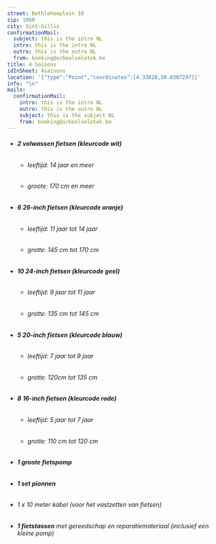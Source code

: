 ```yaml
---
street: Bethlehemplein 10
zip: 1060
city: Sint-Gillis
confirmationMail:
  subject: this is the intro NL
  intro: this is the intro NL
  outro: this is the outro NL
  from: booking@schoolvelotek.be
title: 4 Saisons
idInSheet: 4saisons
location: '{"type":"Point","coordinates":[4.33828,50.8307297]}'
info: "\n"
mails:
  confirmationMail:
    intro: this is the intro NL
    outro: this is the outro NL
    subject: this is the subject NL
    from: booking@schoolvelotek.be
---
```

* ###### **2 volwassen fietsen (kleurcode wit)**

  * ###### leeftijd: 14 jaar en meer
  * ###### groote: 170 cm en meer
* ###### **6 26-inch fietsen (kleurcode oranje)**

  * ###### leeftijd: 11 jaar tot 14 jaar
  * ###### grotte: 145 cm tot 170 cm
* ###### **10 24-inch fietsen (kleurcode geel)**

  * ###### leeftijd: 9 jaar tot 11 jaar
  * ###### grotte: 135 cm tot 145 cm
* ###### **5 20-inch fietsen (kleurcode blauw)** 

  * ###### leeftijd: 7 jaar tot 9 jaar
  * ###### grotte: 120cm tot 135 cm
* ###### **8 16-inch fietsen (kleurcode rode)** 

  * ###### leeftijd: 5 jaar tot 7 jaar
  * ###### grotte: 110 cm tot 120 cm
* ###### **1 groote fietspomp**
* ###### **1 set pionnen**
* ###### 1 x 10 meter kabel (voor het vastzetten van fietsen)
* ###### **1 fietstassen** met gereedschap en reparatiemateriaal (inclusief een kleine pomp)